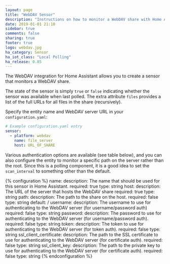 ```yaml
---
layout: page
title: "WebDAV Sensor"
description: "Instructions on how to monitor a WebDAV share with Home Assistant."
date: 2019-01-01 21:10
sidebar: true
comments: false
sharing: true
footer: true
logo: webdav.jpg
ha_category: Sensor
ha_iot_class: "Local Polling"
ha_release: 0.85
---
```


The WebDAV integration for Home Assistant allows you to create a sensor that monitors a WebDAV share.

The state of the sensor is simply `true` or `false` indicating whether the sensor was available when last polled.
The extra attribute `files` provides a list of the full URLs for all files in the share (recursively).

Specify the entity name and WebDAV server URL in your `configuration.yaml`:

```yaml
# Example configuration.yaml entry
sensor:
  - platform: webdav
    name: file_server
    host: URL_OF_SHARE
```

Various authentication options are available (see table below), and you can also configure the entity to monitor
a specific path on the server rather than the root. Since this is a polling component, it is a good idea to
set the `scan_interval` to something other than the default.

{% configuration %}
name:
  description: The name that should be used for this sensor in Home Assistant.
  required: true
  type: string
host:
  description: The URL of the server that hosts the WebDAV share
  required: true
  type: string
path:
  description: The path to the share on the host.
  required: false
  type: string
  default: /
username:
  description: The username to use for authenticating to the WebDAV server (for username/password auth)
  required: false
  type: string
password:
  description: The password to use for authenticating to the WebDAV server (for username/password auth).
  required: false
  type: string
token:
  description: The token to use for authenticating to the WebDAV server (for token auth).
  required: false
  type: string
ssl_client_certificate:
  description: The path to the SSL certificate to use for authenticating to the WebDAV server (for certificate auth).
  required: false
  type: string
ssl_client_key:
  description: The path to the private key to use for authenticating to the WebDAV server (for certificate auth).
  required: false
  type: string
{% endconfiguration %}